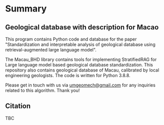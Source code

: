 # Summary

## Geological database with description for Macao
This program contains Python code and database for the paper "Standardization and interpretable analysis of geological database using retrieval-augmented large language model".

The Macau_BHD library contains tools for implementing StratifiedRAG for Large language model based geological database standardization. This repository also contains geological database of Macau, calibrated by local engineering geologists. The code is written for Python 3.8.8.


Please get in touch with us via umgeomech@gmail.com for any inquiries related to this algorithm. Thank you!

## Citation
TBC
